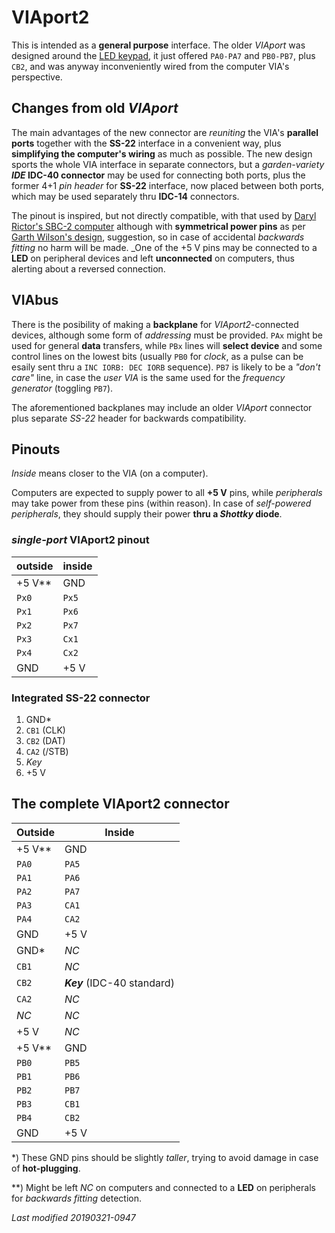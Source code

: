 # VIAport2

This is intended as a **general purpose** interface. The older _VIAport_
was designed around the [LED keypad](../../OS/drivers/drv_led.s), it just
offered `PA0-PA7` and `PB0-PB7`, plus `CB2`, and was anyway inconveniently
wired from the computer VIA's perspective.

## Changes from old _VIAport_

The main advantages of the new connector are _reuniting_ the VIA's **parallel
ports** together with the **SS-22** interface in a convenient way, plus
**simplifying the computer's wiring** as much as possible.
The new design sports the whole VIA interface in separate connectors, but
a _garden-variety_ **_IDE_ IDC-40 connector** may be used for connecting
both ports, plus the former 4+1 _pin header_ for **SS-22** interface, now
placed between both ports, which may be used separately thru **IDC-14**
connectors.

The pinout is inspired, but not directly compatible, with that used by
[Daryl Rictor's SBC-2 computer](http://sbc.rictor.org/info2.html)
although with **symmetrical power pins** as per
[Garth Wilson's design](http://wilsonminesco.com/6502primer/potpourri.html),
suggestion, so in case of accidental _backwards fitting_ no harm will be made.
_One of the +5 V pins may be connected to a **LED** on peripheral devices and
left **unconnected** on computers, thus alerting about a reversed connection.

## VIAbus

There is the posibility of making a **backplane** for _VIAport2_-connected
devices, although some form of _addressing_ must be provided. `PAx` might be
used for general **data** transfers, while `PBx` lines will **select device**
and some control lines on the lowest bits (usually `PB0` for _clock_, as a
pulse can be esaily sent thru a `INC IORB: DEC IORB` sequence). `PB7` is
likely to be a _"don't care"_ line, in case the _user VIA_ is the same used
for the _frequency generator_ (toggling `PB7`).

The aforementioned backplanes may include an older _VIAport_ connector plus
separate _SS-22_ header for backwards compatibility.

## Pinouts

_Inside_ means closer to the VIA (on a computer).

Computers are expected to supply power to all **+5 V** pins, while
_peripherals_ may take power from these pins (within reason). In
case of _self-powered peripherals_, they should supply their power
**thru a _Shottky_ diode**.

### _single-port_ VIAport2 pinout

outside | inside
------- | ------
+5 V\*\* | GND
`Px0` | `Px5`
`Px1` | `Px6`
`Px2` | `Px7`
`Px3` | `Cx1`
`Px4` | `Cx2` 
GND | +5 V

### Integrated SS-22 connector

1) GND\*
1) `CB1` (CLK)
1) `CB2` (DAT)
1) `CA2` (/STB)
1) _Key_
1) +5 V

## The complete VIAport2 connector

Outside | Inside
------- | ------
+5 V\*\* | GND
`PA0` | `PA5`
`PA1` | `PA6`
`PA2` | `PA7`
`PA3` | `CA1`
`PA4` | `CA2` 
GND | +5 V
GND\* | _NC_
`CB1` | _NC_ 
`CB2` | **_Key_** (IDC-40 standard)
`CA2` | _NC_ 
_NC_ | _NC_
+5 V | _NC_
+5 V\*\* | GND
`PB0` | `PB5`
`PB1` | `PB6`
`PB2` | `PB7`
`PB3` | `CB1`
`PB4` | `CB2` 
GND | +5 V

\*) These GND pins should be slightly _taller_, trying to avoid damage
in case of **hot-plugging**.

\*\*) Might be left _NC_ on computers and connected to a **LED** on peripherals
for _backwards fitting_ detection.

_Last modified 20190321-0947_
